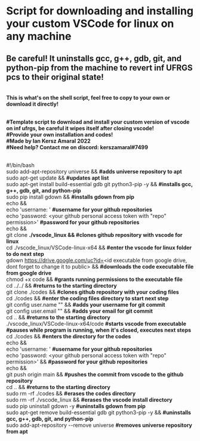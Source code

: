 # Script for downloading and installing your custom VSCode for linux on any machine
## Be careful! It uninstalls gcc, g++, gdb, git, and python-pip from the machine to revert inf UFRGS pcs to their original state!

<br>**This is what's on the shell script, feel free to copy to your own or download it directly!**

<br>**#Template script to download and install your custom version of vscode on inf ufrgs, be careful it wipes itself after closing vscode!
<br>#Provide your own installation and codes!
<br>#Made by Ian Kersz Amaral 2022 
<br>#Need help? Contact me on discord: kerszamaral#7499**

<br>#!/bin/bash
<br>sudo add-apt-repository universe && **#adds universe repository to apt**
<br>sudo apt-get update && **#updates apt list**
<br>sudo apt-get install build-essential gdb git python3-pip -y && **#installs gcc, g++, gdb, git, and python-pip**
<br>sudo pip install gdown && **#installs gdown from pip** 
<br>echo &&
<br>echo 'username: <your github username>' **#username for your github repositories**
<br>echo 'password: <your github personal access token with "repo" permission>' **#password for your github repositories**
<br>echo &&
<br>git clone <link your github repository with portable vscode linux> **./vscode_linux && #clones github repository with vscode for linux**
<br>cd ./vscode_linux/VSCode-linux-x64 && **#enter the vscode for linux folder to do next step**
<br>gdown https://drive.google.com/uc?id=<id executable from google drive, dont forget to change it to public> && **#downloads the code executable file from google drive**
<br>chmod +x code && **#grants running permissions to the executable file**
<br>cd ../../ && **#returns to the starting directory**
<br>git clone <link your github repository with your codes> ./codes && **#clones github repository with your coding files**
<br>cd ./codes && **#enter the coding files directory to start next step**
<br>git config user.name "<your username>" && **#adds your username for git commit**
<br>git config user.email "<your email>" && **#adds your email for git commit**
<br>cd .. && **#returns to the starting directory**
<br>./vscode_linux/VSCode-linux-x64/code **#starts vscode from executable**
<br>**#pauses while program is running, when it's closed, executes next steps**
<br>cd ./codes && **#enters the directory for the codes**
<br>echo &&
<br>echo 'username: <your github username>' **#username for your github repositories**
<br>echo 'password: <your github personal access token with "repo" permission>' && **#password for your github repositories**
<br>echo &&
<br>git push origin main && **#pushes the commit from vscode to the github repository**
<br>cd .. && **#returns to the starting directory**
<br>sudo rm -rf ./codes && **#erases the codes directory** 
<br>sudo rm -rf ./vscode_linux && **#erases the vscode install directory**
<br>sudo pip uninstall gdown -y **#uninstalls gdown from pip**
<br>sudo apt-get remove build-essential gdb git python3-pip -y && **#uninstalls gcc, g++, gdb, git, and python-pip**
<br>sudo add-apt-repository --remove universe **#removes universe repository from apt**
